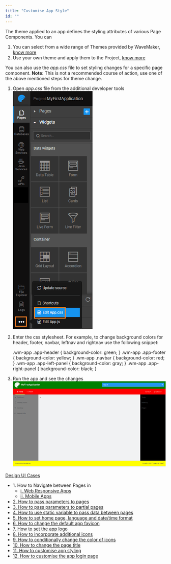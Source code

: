 ```yaml
---
title: "Customise App Style"
id: ""
---
```


The theme applied to an app defines the styling attributes of various Page Components. You can

1. You can select from a wide range of Themes provided by WaveMaker, [know more](/learn/app-development/ui-design/themes/)
2. Use your own theme and apply them to the Project, [know more](/learn/app-development/ui-design/themes/#create-theme)

You can also use the _app.css_ file to set styling changes for a specific page component. **Note:** This is not a recommended course of action, use one of the above mentioned steps for theme change.

1. Open _app.css_ file from the additional developer tools [![](/learn/assets/design_app_css.png)](/learn/assets/design_app_css.png)
2. Enter the css stylesheet. For example, to change background colors for header, footer, navbar, leftnav and rightnav use the following snippet:
    
    .wm-app .app-header {
        background-color: green;
    }
    .wm-app .app-footer {
        background-color: yellow;
    }
    .wm-app .navbar {
        background-color: red;
    }
    .wm-app .app-left-panel {
        background-color: gray;
    }
    .wm-app .app-right-panel {
        background-color: black;
    }
    
3. Run the app and see the changes [![](/learn/assets/design_app.png)](/learn/assets/design_app.png)

[Design UI Cases](/learn/app-development/ui-design/use-cases-ui-design/)

- 1\. How to Navigate between Pages in
    - [i. Web Responsive Apps](/learn/responsive-web/web-ui-design/#page-navigation)
    - [ii. Mobile Apps](/learn/hybrid-mobile/mobile-page-concepts/#page-navigation-actions)
- [2\. How to pass parameters to pages](/learn/how-tos/passing-parameters-pages/)
- [3\. How to pass parameters to partial pages](/learn/how-tos/passing-parameters-partial-page/)
- [4\. How to use static variable to pass data between pages](/learn/how-tos/use-static-variable-pass-data-pages/)
- [5\. How to set home page, language and date/time format](/learn/how-tos/setting-language-date-format/)
- [6\. How to change the default app favicon](/learn/how-tos/changing-default-favicon/)
- [7\. How to set the app logo](/learn/how-tos/changing-app-logo/)
- [8\. How to incorporate additional icons](/learn/how-tos/incorporating-additional-icons/)
- [9\. How to conditionally change the color of icons](/learn/how-tos/displaying-icon-color-based-upon-condition/)
- [10\. How to change the page title](/learn/how-tos/changing-page-title/)
- [11\. How to customise app styling](/learn/how-tos/customise-app-style/)
- [12\. How to customise the app login page](/learn/how-tos/customise-login-page/)
